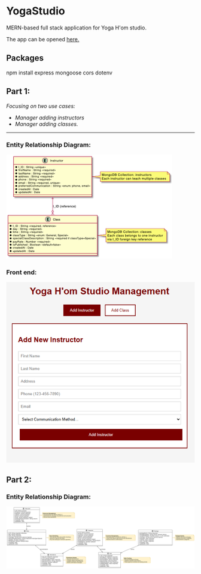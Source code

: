 # YogaStudio
MERN-based full stack application for Yoga H'om studio.

The app can be opened <a href="https://yogastudio-6552649465ad.herokuapp.com/">here.</a> 

## Packages 
npm install express mongoose cors dotenv


## Part 1:
*Focusing on two use cases:*
- *Manager adding instructors*
- *Manager adding classes.*
---
### Entity Relationship Diagram:
<img src="design/partOne_mongo.png">



### Front end:

<img src="design/frontend.png">


## Part 2:
### Entity Relationship Diagram:
<img src="design/partTwo_full_DB_Schema.svg">




